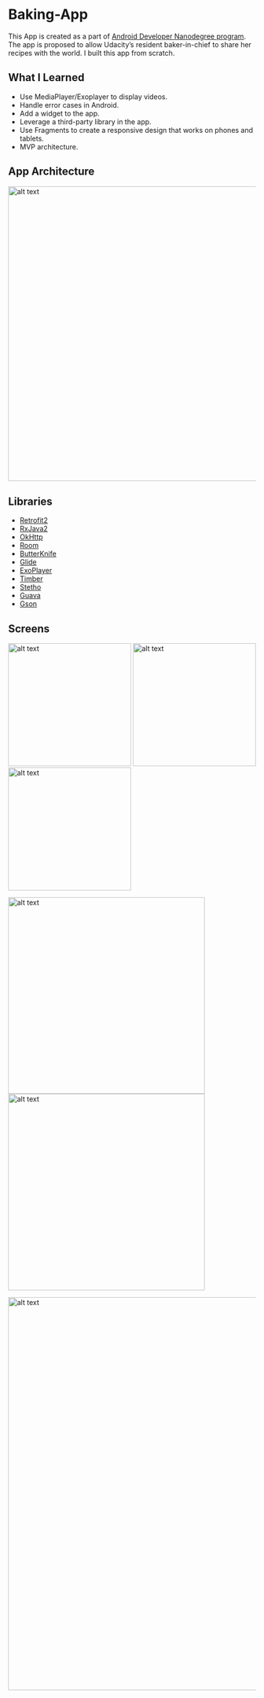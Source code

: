 # Baking-App

This App is created as a part of [Android Developer Nanodegree program](https://www.udacity.com/course/android-developer-nanodegree-by-google--nd801). The app is proposed to allow Udacity’s resident baker-in-chief to share her recipes with the world. I built this app from scratch. 

## What I Learned

* Use MediaPlayer/Exoplayer to display videos.
* Handle error cases in Android.
* Add a widget to the app.
* Leverage a third-party library in the app.
* Use Fragments to create a responsive design that works on phones and tablets.
* MVP architecture.

## App Architecture

<img src="../master/screenshots/mvp_diagram.png" alt="alt text" width="600">

## Libraries

* [Retrofit2](http://square.github.io/retrofit/)
* [RxJava2](https://github.com/ReactiveX/RxJava)
* [OkHttp](https://github.com/square/okhttp)
* [Room](https://developer.android.com/reference/android/arch/persistence/room/package-summary.html)
* [ButterKnife](https://github.com/JakeWharton/butterknife)
* [Glide](https://github.com/bumptech/glide)
* [ExoPlayer](https://github.com/google/ExoPlayer)
* [Timber](https://github.com/JakeWharton/timber)
* [Stetho](http://facebook.github.io/stetho/)
* [Guava](https://github.com/google/guava)
* [Gson](https://github.com/google/gson)

## Screens

<img src="../master/screenshots/screenshot_1.png" alt="alt text" width="250"> <img src="../master/screenshots/screenshot_2.png" alt="alt text" width="250"> <img src="../master/screenshots/screenshot_3.png" alt="alt text" width="250">

<img src="../master/screenshots/screenshot_4.png" alt="alt text" width="400"> <img src="../master/screenshots/screenshot_5.png" alt="alt text" width="400">

<img src="../master/screenshots/screenshot_7.png" alt="alt text" width="800">
